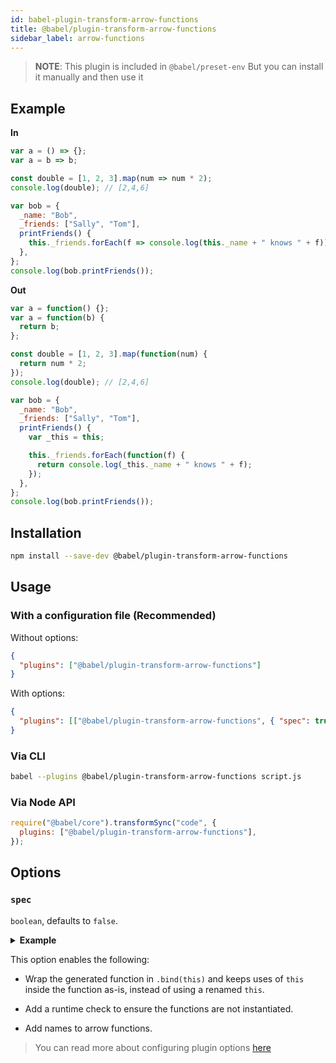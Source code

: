 ```yaml
---
id: babel-plugin-transform-arrow-functions
title: @babel/plugin-transform-arrow-functions
sidebar_label: arrow-functions
---
```


> **NOTE**: This plugin is included in `@babel/preset-env`  But you can install it manually and then use it

## Example

**In**

```javascript
var a = () => {};
var a = b => b;

const double = [1, 2, 3].map(num => num * 2);
console.log(double); // [2,4,6]

var bob = {
  _name: "Bob",
  _friends: ["Sally", "Tom"],
  printFriends() {
    this._friends.forEach(f => console.log(this._name + " knows " + f));
  },
};
console.log(bob.printFriends());
```

**Out**

```javascript
var a = function() {};
var a = function(b) {
  return b;
};

const double = [1, 2, 3].map(function(num) {
  return num * 2;
});
console.log(double); // [2,4,6]

var bob = {
  _name: "Bob",
  _friends: ["Sally", "Tom"],
  printFriends() {
    var _this = this;

    this._friends.forEach(function(f) {
      return console.log(_this._name + " knows " + f);
    });
  },
};
console.log(bob.printFriends());
```

## Installation

```sh
npm install --save-dev @babel/plugin-transform-arrow-functions
```

## Usage

### With a configuration file (Recommended)

Without options:

```json
{
  "plugins": ["@babel/plugin-transform-arrow-functions"]
}
```

With options:

```json
{
  "plugins": [["@babel/plugin-transform-arrow-functions", { "spec": true }]]
}
```

### Via CLI

```sh
babel --plugins @babel/plugin-transform-arrow-functions script.js
```

### Via Node API

```javascript
require("@babel/core").transformSync("code", {
  plugins: ["@babel/plugin-transform-arrow-functions"],
});
```

## Options

### `spec`

`boolean`, defaults to `false`.

<p><details>
  <summary><b>Example</b></summary>

Using spec mode with the above example produces:

```js
var _this = this;

var a = function a() {
  babelHelpers.newArrowCheck(this, _this);
}.bind(this);
var a = function a(b) {
  babelHelpers.newArrowCheck(this, _this);
  return b;
}.bind(this);

const double = [1, 2, 3].map(
  function(num) {
    babelHelpers.newArrowCheck(this, _this);
    return num * 2;
  }.bind(this)
);
console.log(double); // [2,4,6]

var bob = {
  _name: "Bob",
  _friends: ["Sally", "Tom"],
  printFriends() {
    var _this2 = this;

    this._friends.forEach(
      function(f) {
        babelHelpers.newArrowCheck(this, _this2);
        return console.log(this._name + " knows " + f);
      }.bind(this)
    );
  },
};
console.log(bob.printFriends());
```

</details></p>

This option enables the following:

- Wrap the generated function in `.bind(this)` and keeps uses of `this` inside
  the function as-is, instead of using a renamed `this`.

- Add a runtime check to ensure the functions are not instantiated.

- Add names to arrow functions.

> You can read more about configuring plugin options [here](https://babeljs.io/docs/en/plugins#plugin-options)
